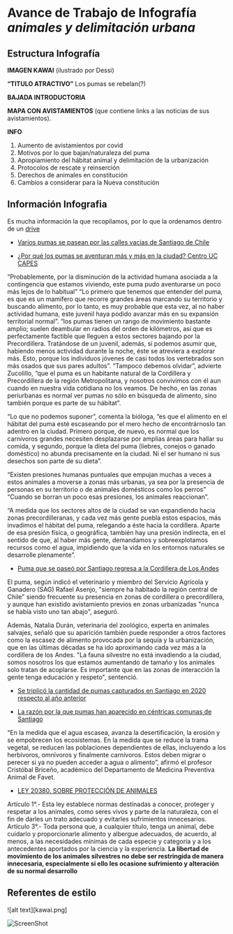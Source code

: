 # Avance de Trabajo de Infografía *animales y delimitación urbana*
## Estructura Infografía

**IMAGEN KAWAI**
(ilustrado por Dessi)

**“TITULO ATRACTIVO”**
Los pumas se rebelan(?)

**BAJADA INTRODUCTORIA**

**MAPA CON AVISTAMIENTOS**
(que contiene links a las noticias de sus avistamientos).

**INFO**
1. Aumento de avistamientos por covid
2. Motivos por lo que bajan/naturaleza del puma
3. Apropiamiento del hábitat animal y delimitación de la urbanización
4. Protocolos de rescate y reinserción
5. Derechos de animales en constitución
6. Cambios a considerar para la Nueva constitución

## Información Infografia
Es mucha información la que recopilamos, por lo que la ordenamos dentro de un [drive](https://docs.google.com/document/d/1reXo6DDKXzos1mNe5oxarAWx1qf50OM49suVUDWXtjg/edit?usp=sharing)


- [Varios pumas se pasean por las calles vacias de Santiago de Chile](https://www.lavanguardia.com/cribeo/fauna/20200403/48281739203/varios-pumas-pasean-por-calles-vacias-santiago-chile-confinamiento-coronavirus.html)

- [¿Por qué los pumas se aventuran más y más en la ciudad? Centro UC CAPES](http://www.capes.cl/2020/03/por-que-los-pumas-se-aventuran-mas-y-mas-en-la-ciudad/)

“Probablemente, por la disminución de la actividad humana asociada a la contingencia que estamos viviendo, este puma pudo aventurarse un poco más lejos de lo habitual” “Lo primero que tenemos que entender del puma, es que es un mamífero que recorre grandes áreas marcando su territorio y buscando alimento, por lo tanto, es muy probable que esta vez, al no haber actividad humana, este juvenil haya podido avanzar más en su expansión territorial normal”.
“los pumas tienen un rango de movimiento bastante amplio; suelen deambular en radios del orden de kilómetros, así que es perfectamente factible que lleguen a estos sectores bajando por la Precordillera. Tratándose de un juvenil, además, sí podemos asumir que, habiendo menos actividad durante la noche, éste se atreviera a explorar más. Esto, porque los individuos jóvenes de casi todos los vertebrados son más osados que sus pares adultos”.
“Tampoco debemos olvidar”, advierte Zucolillo, “que el puma es un habitante natural de la Cordillera y Precordillera de la región Metropolitana, y nosotros convivimos con él aun cuando en nuestra vida cotidiana no los veamos. De hecho, en las zonas periurbanas es normal ver pumas no sólo en búsqueda de alimento, sino también porque es parte de su hábitat”.

“Lo que no podemos suponer”, comenta la bióloga, “es que el alimento en el hábitat del puma esté escaseando por el mero hecho de encontrárnoslo tan adentro en la ciudad. Primero porque, de nuevo, es normal que los carnívoros grandes necesiten desplazarse por amplias áreas para hallar su comida, y segundo, porque la dieta del puma (liebres, conejos o ganado doméstico) no abunda precisamente en la ciudad. Ni el ser humano ni sus desechos son parte de su dieta”.

“Existen presiones humanas puntuales que empujan muchas a veces a estos animales a moverse a zonas más urbanas, ya sea por la presencia de personas en su territorio o de animales domésticos como los perros” “Cuando se borran un poco esas presiones, los animales reaccionan”.

“A medida que los sectores altos de la ciudad se van expandiendo hacia zonas precordilleranas, y cada vez más gente puebla estos espacios, más invadimos el hábitat del puma, relegando a éste hacia la cordillera. Aparte de esa presión física, o geográfica, también hay una presión indirecta, en el sentido de que, al haber más gente, demandamos y sobreexplotamos recursos como el agua, impidiendo que la vida en los entornos naturales se desarrolle plenamente”.


- [Puma que se paseó por Santiago regresa a la Cordillera de Los Andes](https://www.elmostrador.cl/generacion-m/2020/03/29/puma-que-se-paseo-por-santiago-regresa-a-la-cordillera-de-los-andes/)

El puma, según indicó el veterinario y miembro del Servicio Agrícola y Ganadero (SAG) Rafael Asenjo, "siempre ha habitado la región central de Chile" siendo frecuente su presencia en zonas de cordillera o precordillera, y aunque han existido avistamiento previos en zonas urbanizadas "nunca se había visto uno tan abajo", aseguró.

Además, Natalia Durán, veterinaria del zoológico, experta en animales salvajes, señaló que su aparición también puede responder a otros factores como la escasez de alimento provocada por la sequía y la urbanización, que en las últimas décadas se ha ido aproximando cada vez más a la cordillera de los Andes.
"La fauna silvestre no está invadiendo a la ciudad, somos nosotros los que estamos aumentando de tamaño y los animales solo tratan de acoplarse. Es importante que en las zonas de interacción la gente tenga educación y respeto", sentenció.

- [Se triplicó la cantidad de pumas capturados en Santiago en 2020 respecto al año anterior](https://www.adnradio.cl/ciencia/2020/08/05/se-triplico-la-cantidad-de-pumas-capturados-en-santiago-en-2020-respecto-al-ano-anterior.html)

- [La razón por la que pumas han aparecido en céntricas comunas de Santiago](https://www.24horas.cl/nacional/la-razon-por-la-que-pumas-han-aparecido-en-centricas-comunas-de-santiago-4058544)

“En la medida que el agua escasea, avanza la desertificación, la erosión y se empobrecen los ecosistemas. En la medida que se reduce la trama vegetal, se reducen las poblaciones dependientes de ellas, incluyendo a los herbívoros, omnívoros y finalmente carnívoros. Estos deben migrar o perecer si ya no pueden acceder a agua o alimento”, afirmó el profesor Cristóbal Briceño, académico del Departamento de Medicina Preventiva Animal de Favet.


- [LEY 20380. SOBRE PROTECCIÓN DE ANIMALES](http://bcn.cl/2idag) 

Artículo 1°.- Esta ley establece normas destinadas a conocer, proteger y respetar a los animales, como seres vivos y parte de la naturaleza, con el fin de darles un trato adecuado y evitarles sufrimientos innecesarios.
Artículo 3°.- Toda persona que, a cualquier título, tenga un animal, debe cuidarlo y proporcionarle alimento y albergue adecuados, de acuerdo, al menos, a las necesidades mínimas de cada especie y categoría y a los antecedentes aportados por la ciencia y la experiencia.
**La libertad de movimiento de los animales silvestres no debe ser restringida de manera innecesaria, especialmente si ello les ocasione sufrimiento y alteración de su normal desarrollo**

## Referentes de estilo
![alt text][kawai.png]

[logo]: https://raw.githubusercontent.com/KugaGraphic/Avance-nov2/main/images/kawaii.png


![ScreenShot](https://{https://raw.githubusercontent.com/KugaGraphic/Avance-nov2/main/images/mood%20kawaii.png})
